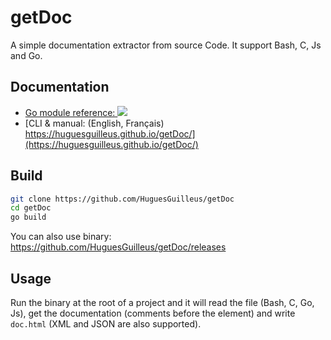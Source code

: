 # getDoc

A simple documentation extractor from source Code. It support Bash, C, Js and Go.

## Documentation

-   [Go module reference: ![](https://pkg.go.dev/badge/github.com/HuguesGuilleus/getdoc.svg)](https://pkg.go.dev/github.com/HuguesGuilleus/getDoc@master/doc)
-   [CLI & manual: (English, Français) https://huguesguilleus.github.io/getDoc/](https://huguesguilleus.github.io/getDoc/)

## Build

```bash
git clone https://github.com/HuguesGuilleus/getDoc
cd getDoc
go build
```

You can also use binary: <https://github.com/HuguesGuilleus/getDoc/releases>

## Usage

Run the binary at the root of a project and it will read the file (Bash, C, Go, Js), get the documentation (comments before the element) and write `doc.html` (XML and JSON are also supported).
